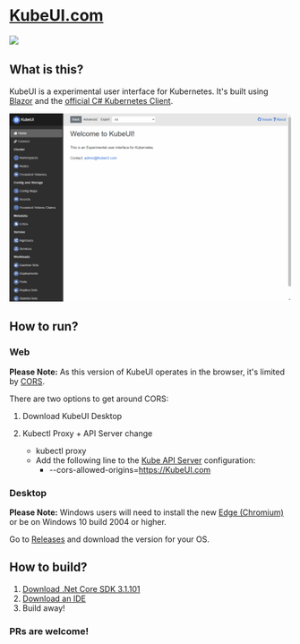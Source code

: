# [KubeUI.com](https://KubeUI.com)

![](https://github.com/IvanJosipovic/KubeUI/workflows/CI/CD/badge.svg)

## What is this?
KubeUI is a experimental user interface for Kubernetes. It's built using [Blazor](https://dotnet.microsoft.com/apps/aspnet/web-apps/blazor) and the [official C# Kubernetes Client](https://github.com/kubernetes-client/csharp).

![](KubeUI.gif)

## How to run?


### Web
**Please Note:** As this version of KubeUI operates in the browser, it's limited by [CORS](https://developer.mozilla.org/en-US/docs/Web/HTTP/CORS).

There are two options to get around CORS:
1. Download KubeUI Desktop

2. Kubectl Proxy + API Server change
    - kubectl proxy
    - Add the following line to the [Kube API Server](https://kubernetes.io/docs/reference/command-line-tools-reference/kube-apiserver/) configuration:
      - --cors-allowed-origins=https://KubeUI.com


### Desktop
**Please Note:** Windows users will need to install the new [Edge (Chromium)](https://www.microsoft.com/en-us/edge") or be on Windows 10 build 2004 or higher.

Go to [Releases](https://github.com/IvanJosipovic/KubeUI/releases) and download the version for your OS.

## How to build?

1. [Download .Net Core SDK 3.1.101](https://dotnet.microsoft.com/download/dotnet-core/3.1)
2. [Download an IDE](https://dotnet.microsoft.com/platform/tools)
3. Build away!


### PRs are welcome!